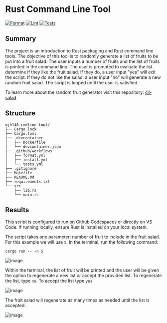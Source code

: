# Rust Command Line Tool

[![Format](https://github.com/nogibjj/mjh140-cmdline-tool/actions/workflows/format.yml/badge.svg)](https://github.com/nogibjj/mjh140-cmdline-tool/actions/workflows/format.yml)  [![Lint](https://github.com/nogibjj/mjh140-cmdline-tool/actions/workflows/lint.yml/badge.svg)](https://github.com/nogibjj/mjh140-cmdline-tool/actions/workflows/lint.yml)  [![Tests](https://github.com/nogibjj/mjh140-cmdline-tool/actions/workflows/tests.yml/badge.svg)](https://github.com/nogibjj/mjh140-cmdline-tool/actions/workflows/tests.yml)

## Summary

The project is an introduction to Rust packaging and Rust command line tools. The objective of this tool is to randomly generate a list of fruits to be put into a fruit salad. The user inputs a number of fruits and the list of fruits is printed in the command line. The user is prompted to evaluate the list determine if they like the fruit salad. If they do, a user input "yes" will exit the script. If they do not like the salad, a user input "no" will generate a new random fruit salad. The script is looped until the user is satisfied.

To learn more about the random fruit generator visit this repository: [cli-salad](https://github.com/nogibjj/rust-data-engineering/blob/main/cli-salad/src/lib.rs)


## Structure
```text
mjh140-cmdline-tool/
├── Cargo.lock
├── Cargo.toml
├── .devcontainer
│   ├── Dockerfile
│   └── devcontainer.json
├── .github/workflows
│   ├── format.yml
│   ├── install.yml
│   └── tests.yml
├── .gitignore
├── Makefile
├── README.md
├── requirements.txt
└── src
    ├── lib.rs
    └── main.rs
```

## Results
This script is configured to run on Github Codespaces or directly on VS Code. If running locally, ensure Rust is installed on your local system.

The script takes one parameter: number of fruit to include in the fruit salad. For this example we will use `5`. In the terminal, run the following command:

`cargo run -- -n 5`

![image](https://github.com/nogibjj/mjh140-cmdline-tool/assets/114833075/8d2b2107-015b-464e-b747-9b74c6699677)

Within the terminal, the list of fruit will be printed and the user will be given the option to regenerate a new list or accept the provided list. To regenerate the list, type `no`. To accept the list type `yes`

![image](https://github.com/nogibjj/mjh140-cmdline-tool/assets/114833075/28c5564f-c29f-4794-9050-b8e5686f31fa)

The fruit salad will regenerate as many times as needed until the list is accepted.

![image](https://github.com/nogibjj/mjh140-cmdline-tool/assets/114833075/a7457112-382a-44ab-a080-a4035319c80c)



